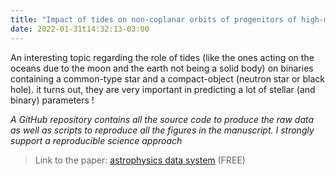 ```yaml
---
title: "Impact of tides on non-coplanar orbits of progenitors of high-mass X-ray binaries"
date: 2022-01-31t14:32:13-03:00
---
```


An interesting topic regarding the role of tides (like the ones acting on the oceans due to the
moon and the earth not being a solid body) on binaries containing a common-type star and a
compact-object (neutron star or black hole). it turns out, they are very important in predicting a
lot of stellar (and binary) parameters !

*A GitHub repository contains all the source code to produce the raw data as well as scripts to
reproduce all the figures in the manuscript. I strongly support a reproducible science approach*

> Link to the paper: [astrophysics data system](https://ui.adsabs.harvard.edu/abs/2023A%26A...670A..45S/abstract) (FREE)
